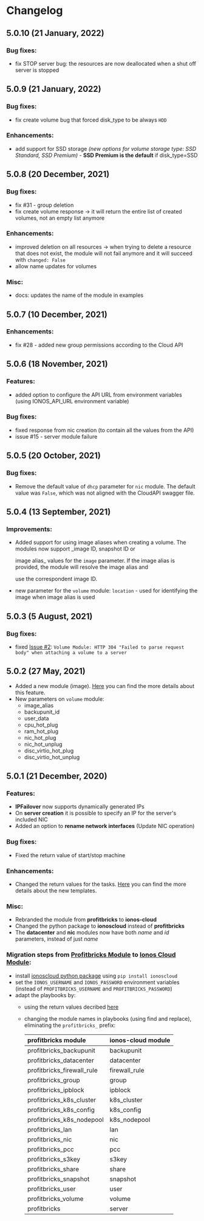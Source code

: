 # Changelog


## 5.0.10 (21 January, 2022)

### Bug fixes:

* fix STOP server bug: the resources are now deallocated when a shut off server is stopped


## 5.0.9 (21 January, 2022)

### Bug fixes:

* fix create volume bug that forced disk_type to be always `HDD` 

### Enhancements:

* add support for SSD storage _(new options for volume storage type: SSD Standard, SSD Premium)_ - **SSD Premium is the default** if disk_type=SSD


## 5.0.8 \(20 December, 2021\)

### Bug fixes:

* fix #31 - group deletion
* fix create volume response -> it will return the entire list of created volumes, not an empty list anymore

### Enhancements:

* improved deletion on all resources -> when trying to delete a resource that does not exist, the module will not fail anymore and it will succeed with `changed: False`
* allow name updates for volumes

### Misc:

* docs: updates the name of the module in examples


## 5.0.7 \(10 December, 2021\)

### Enhancements:

* fix #28 - added new group permissions according to the Cloud API


## 5.0.6 \(18 November, 2021\)

### Features:

* added option to configure the API URL from environment variables (using IONOS_API_URL environment variable)

### Bug fixes:

* fixed response from nic creation (to contain all the values from the API)
* issue #15 - server module failure


## 5.0.5 \(20 October, 2021\)

### Bug fixes:

* Remove the default value of `dhcp` parameter for `nic` module. The default value was `False`, which was not aligned with the CloudAPI swagger file.


## 5.0.4 \(13 September, 2021\)

### Improvements:

* Added support for using image aliases when creating a volume. The modules now support \_image ID, snapshot ID or 

  image alias\_ values for the `image` parameter. If the image alias is provided, the module will resolve the image alias and

  use the correspondent image ID.

* new parameter for the `volume` module: `location` - used for identifying the image when image alias is used


## 5.0.3 \(5 August, 2021\)

### Bug fixes:

* fixed [Issue \#2](https://github.com/ionos-cloud/module-ansible/issues/2): `Volume Module: HTTP 304 "Failed to parse request body" when attaching a volume to a server`


## 5.0.2 \(27 May, 2021\)

* Added a new module \(image\). [Here](./#image) you can find the more details about this feature.
* New parameters on `volume` module:
  * image\_alias
  * backupunit\_id
  * user\_data
  * cpu\_hot\_plug
  * ram\_hot\_plug
  * nic\_hot\_plug
  * nic\_hot\_unplug
  * disc\_virtio\_hot\_plug
  * disc\_virtio\_hot\_unplug
    

## 5.0.1 \(21 December, 2020\)

### Features:

* **IPFailover** now supports dynamically generated IPs
* On **server creation** it is possible to specify an IP for the server's included NIC
* Added an option to **rename network interfaces** \(Update NIC operation\)

### Bug fixes:

* Fixed the return value of start/stop machine

### Enhancements:

* Changed the return values for the tasks. [Here](./#return-values) you can find the more details about the new templates.

### Misc:

* Rebranded the module from **profitbricks** to **ionos-cloud**
* Changed the python package to **ionoscloud** instead of **profitbricks**
* The **datacenter** and **nic** modules now have both _name_ and _id_ parameters, instead of just _name_

### Migration steps from [Profitbricks Module](https://github.com/ionos-enterprise/profitbricks-module-ansible) to [Ionos Cloud Module](https://github.com/ionos-cloud/sdk-ansible):

* install [ionoscloud python package](https://pypi.org/project/ionoscloud) using `pip install ionoscloud`
* set the `IONOS_USERNAME` and `IONOS_PASSWORD` environment variables \(instead of `PROFITBRICKS_USERNAME` and `PROFITBRICKS_PASSWORD`\)
* adapt the playbooks by:
  * using the return values decribed [here](./#return-values)
  * changing the module names in playbooks \(using find and replace\), eliminating the `profitbricks_` prefix:

    | profitbricks module | ionos-cloud module |
    | :--- | :--- |
    | profitbricks\_backupunit | backupunit |
    | profitbricks\_datacenter | datacenter |
    | profitbricks\_firewall\_rule | firewall\_rule |
    | profitbricks\_group | group |
    | profitbricks\_ipblock | ipblock |
    | profitbricks\_k8s\_cluster | k8s\_cluster |
    | profitbricks\_k8s\_config | k8s\_config |
    | profitbricks\_k8s\_nodepool | k8s\_nodepool |
    | profitbricks\_lan | lan |
    | profitbricks\_nic | nic |
    | profitbricks\_pcc | pcc |
    | profitbricks\_s3key | s3key |
    | profitbricks\_share | share |
    | profitbricks\_snapshot | snapshot |
    | profitbricks\_user | user |
    | profitbricks\_volume | volume |
    | profitbricks | server |
















